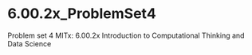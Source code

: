 # 6.00.2x_ProblemSet4
Problem set 4
MITx: 6.00.2x Introduction to Computational Thinking and Data Science
